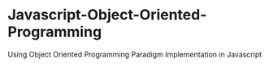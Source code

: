 # Javascript-Object-Oriented-Programming
Using Object Oriented Programming Paradigm Implementation in Javascript
